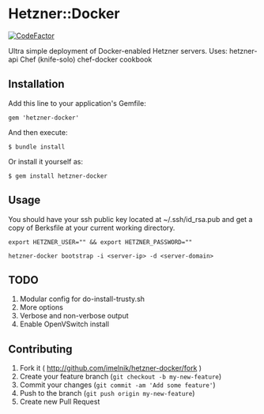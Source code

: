 # Hetzner::Docker

[![CodeFactor](https://www.codefactor.io/repository/github/imelnik/hetzner-docker/badge)](https://www.codefactor.io/repository/github/imelnik/hetzner-docker)

Ultra simple deployment of Docker-enabled Hetzner servers.
Uses:
hetzner-api
Chef (knife-solo)
chef-docker cookbook  


## Installation

Add this line to your application's Gemfile:

    gem 'hetzner-docker'

And then execute:

    $ bundle install

Or install it yourself as:

    $ gem install hetzner-docker

## Usage
You should have your ssh public key located at ~/.ssh/id_rsa.pub and get a copy of Berksfile at your current working directory.

```
export HETZNER_USER="" && export HETZNER_PASSWORD="" 

hetzner-docker bootstrap -i <server-ip> -d <server-domain>

```


## TODO

1. Modular config for do-install-trusty.sh
2. More options
3. Verbose and non-verbose output
4. Enable OpenVSwitch install


## Contributing

1. Fork it ( http://github.com/imelnik/hetzner-docker/fork )
2. Create your feature branch (`git checkout -b my-new-feature`)
3. Commit your changes (`git commit -am 'Add some feature'`)
4. Push to the branch (`git push origin my-new-feature`)
5. Create new Pull Request
